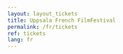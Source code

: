 ```yaml
---
layout: layout_tickets
title: Uppsala French FilmFestival 
permalink: /fr/tickets
ref: tickets
lang: fr
---
```

